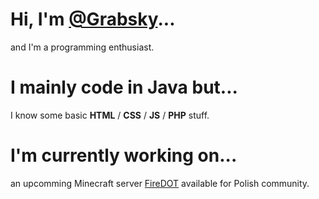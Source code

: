 # Hi, I'm [@Grabsky](https://github.com/Grabsky)...
and I'm a programming enthusiast.

# I mainly code in Java but...
I know some basic **HTML** / **CSS** / **JS** / **PHP** stuff.

# I'm currently working on...
an upcomming Minecraft server [FireDOT](https://firedot.pl/) available for Polish community.
